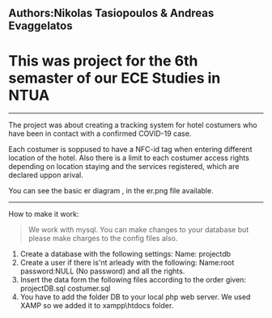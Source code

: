 ## Authors:Nikolas Tasiopoulos & Andreas Evaggelatos
# This was project for the 6th semaster of our ECE Studies in NTUA
---
The project was about creating a tracking system for hotel costumers who have been in contact with a confirmed COVID-19 case. 

Each costumer is soppused to have a NFC-id tag when entering different location of the hotel. 
Also there is a limit to each costumer access rights depending on location staying and the services registered, which are declared uppon arival.

You can see the basic er diagram , in the er.png file available.

---
How to make it work:

> We work with mysql. You can make changes to your database but please make charges to the config files also.

1. Create a database with the following settings:
Name: projectdb
2. Create a user if there is'nt arleady with the following:
Name:root
password:NULL (No password)
and all the rights.
3. Insert the data form the following files according to the order given:
    projectDB.sql
    costumer.sql
4. You have to add the folder DB to your local php web server. We used XAMP so we added it to xampp\htdocs folder.


